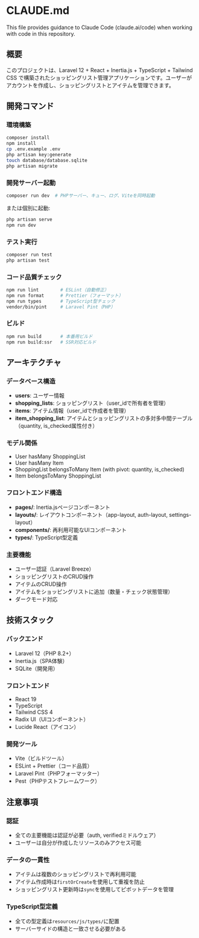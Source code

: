 # CLAUDE.md

This file provides guidance to Claude Code (claude.ai/code) when working with code in this repository.

## 概要

このプロジェクトは、Laravel 12 + React + Inertia.js + TypeScript + Tailwind CSS で構築されたショッピングリスト管理アプリケーションです。ユーザーがアカウントを作成し、ショッピングリストとアイテムを管理できます。

## 開発コマンド

### 環境構築
```bash
composer install
npm install
cp .env.example .env
php artisan key:generate
touch database/database.sqlite
php artisan migrate
```

### 開発サーバー起動
```bash
composer run dev  # PHPサーバー、キュー、ログ、Viteを同時起動
```

または個別に起動:
```bash
php artisan serve
npm run dev
```

### テスト実行
```bash
composer run test
php artisan test
```

### コード品質チェック
```bash
npm run lint        # ESLint（自動修正）
npm run format      # Prettier（フォーマット）
npm run types       # TypeScript型チェック
vendor/bin/pint     # Laravel Pint（PHP）
```

### ビルド
```bash
npm run build       # 本番用ビルド
npm run build:ssr   # SSR対応ビルド
```

## アーキテクチャ

### データベース構造
- **users**: ユーザー情報
- **shopping_lists**: ショッピングリスト（user_idで所有者を管理）
- **items**: アイテム情報（user_idで作成者を管理）
- **item_shopping_list**: アイテムとショッピングリストの多対多中間テーブル（quantity, is_checked属性付き）

### モデル関係
- User hasMany ShoppingList
- User hasMany Item
- ShoppingList belongsToMany Item (with pivot: quantity, is_checked)
- Item belongsToMany ShoppingList

### フロントエンド構造
- **pages/**: Inertia.jsページコンポーネント
- **layouts/**: レイアウトコンポーネント（app-layout, auth-layout, settings-layout）
- **components/**: 再利用可能なUIコンポーネント
- **types/**: TypeScript型定義

### 主要機能
- ユーザー認証（Laravel Breeze）
- ショッピングリストのCRUD操作
- アイテムのCRUD操作
- アイテムをショッピングリストに追加（数量・チェック状態管理）
- ダークモード対応

## 技術スタック

### バックエンド
- Laravel 12（PHP 8.2+）
- Inertia.js（SPA体験）
- SQLite（開発用）

### フロントエンド
- React 19
- TypeScript
- Tailwind CSS 4
- Radix UI（UIコンポーネント）
- Lucide React（アイコン）

### 開発ツール
- Vite（ビルドツール）
- ESLint + Prettier（コード品質）
- Laravel Pint（PHPフォーマッター）
- Pest（PHPテストフレームワーク）

## 注意事項

### 認証
- 全ての主要機能は認証が必要（auth, verifiedミドルウェア）
- ユーザーは自分が作成したリソースのみアクセス可能

### データの一貫性
- アイテムは複数のショッピングリストで再利用可能
- アイテム作成時は`firstOrCreate`を使用して重複を防止
- ショッピングリスト更新時は`sync`を使用してピボットデータを管理

### TypeScript型定義
- 全ての型定義は`resources/js/types/`に配置
- サーバーサイドの構造と一致させる必要がある